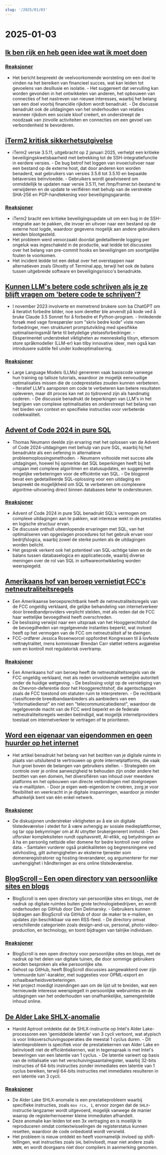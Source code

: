 ```yaml
---
slug: '/2025/01/03'
---
```


# 2025-01-03

## [Ik ben rijk en heb geen idee wat ik moet doen](https://vinay.sh/i-am-rich-and-have-no-idea-what-to-do-with-my-life/)

### [Reaksjoner](https://news.ycombinator.com/item?id=42579873)

- Het bericht bespreekt de veelvoorkomende worsteling om een doel te vinden na het bereiken van financieel succes, wat kan leiden tot gevoelens van desillusie en isolatie. - Het suggereert dat vervulling kan worden gevonden in het ontwikkelen van anderen, het opbouwen van connecties of het nastreven van nieuwe interesses, waarbij het belang van een doel voorbij financiële rijkdom wordt benadrukt. - De discussie benadrukt ook de uitdagingen van het onderhouden van relaties wanneer rijkdom een sociale kloof creëert, en onderstreept de noodzaak van zinvolle activiteiten en connecties om een gevoel van verbondenheid te bevorderen.

## [iTerm2 kritisk sikkerhetsutgivelse](https://iterm2.com/downloads/stable/iTerm2-3_5_11.changelog)

- iTerm2 versie 3.5.11, uitgebracht op 2 januari 2025, verhelpt een kritieke beveiligingskwetsbaarheid met betrekking tot de SSH-integratiefunctie in eerdere versies. - De bug betrof het loggen van invoer/uitvoer naar een bestand op de externe host, dat door anderen kon worden benaderd, wat gebruikers van versies 3.5.6 tot 3.5.10 en bepaalde bètaversies beïnvloedde. - Gebruikers wordt geadviseerd om onmiddellijk te updaten naar versie 3.5.11, het /tmp/framer.txt-bestand te verwijderen en de update te verifiëren met behulp van de verstrekte SHA-256 en PGP-handtekening voor beveiligingsgarantie.

### [Reaksjoner](https://news.ycombinator.com/item?id=42579472)

- iTerm2 bracht een kritieke beveiligingsupdate uit om een bug in de SSH-integratie aan te pakken, die invoer en uitvoer naar een bestand op de externe host logde, waardoor gegevens mogelijk aan andere gebruikers werden blootgesteld.
- Het probleem werd veroorzaakt doordat gedetailleerde logging per ongeluk was ingeschakeld in de productie, wat leidde tot discussies over het belang van pre-commit hooks en beveiligingen om soortgelijke fouten te voorkomen.
- Het incident leidde tot een debat over het overstappen naar alternatieven zoals Ghostty of Terminal.app, terwijl het ook de balans tussen uitgebreide software en beveiligingsrisico's benadrukte.

## [Kunnen LLM's betere code schrijven als je ze blijft vragen om 'betere code te schrijven'?](https://minimaxir.com/2025/01/write-better-code/)

- I november 2023 involverte en memetrend brukere som ba ChatGPT om å iterativt forbedre bilder, noe som deretter ble anvendt på kode ved å bruke Claude 3.5 Sonnet for å forbedre et Python-program. - Innledende forsøk med vage forespørsler som "skriv bedre kode" viste noen forbedringer, men strukturert promptutvikling med spesifikke optimaliseringsmål førte til betydelige ytelsesforbedringer. - Eksperimentet understreket viktigheten av menneskelig tilsyn, ettersom store språkmodeller (LLM-er) kan tilby innovative ideer, men også kan introdusere subtile feil under kodeoptimalisering.

### [Reaksjoner](https://news.ycombinator.com/item?id=42584400)

- Large Language Models (LLMs) genereren vaak basiscode vanwege hun training op talloze tutorials, waardoor ze mogelijk eenvoudige optimalisaties missen die de codeprestaties zouden kunnen verbeteren. - Iteratief LLM's aansporen om code te verbeteren kan betere resultaten opleveren, maar dit proces kan net zo tijdrovend zijn als handmatig coderen. - De discussie benadrukt de beperkingen van LLM's in het begrijpen van complexe optimalisaties en onderstreept het belang van het bieden van context en specifieke instructies voor verbeterde codekwaliteit.

## [Advent of Code 2024 in pure SQL](http://databasearchitects.blogspot.com/2024/12/advent-of-code-2024-in-pure-sql.html)

- Thomas Neumann deelde zijn ervaring met het oplossen van de Advent of Code 2024-uitdagingen met behulp van pure SQL, waarbij hij het benadrukte als een oefening in alternatieve probleemoplossingsmethoden. - Neumann voltooide met succes alle uitdagingen, hoewel hij opmerkte dat SQL beperkingen heeft bij het omgaan met complexe algoritmen en statusupdates, en suggereerde mogelijke verbeteringen voor de efficiëntie van SQL. - De blogpost bevat een gedetailleerde SQL-oplossing voor een uitdaging en bespreekt de mogelijkheid om SQL te verbeteren om complexere algoritme-uitvoering direct binnen databases beter te ondersteunen.

### [Reaksjoner](https://news.ycombinator.com/item?id=42577736)

- Advent of Code 2024 in pure SQL benadrukt SQL's vermogen om complexe uitdagingen aan te pakken, wat interesse wekt in de prestaties en logische structuur ervan.
- De discussie onthult uiteenlopende ervaringen met SQL, van het optimaliseren van opgeslagen procedures tot het gebruik ervan voor bedrijfslogica, waarbij zowel de sterke punten als de uitdagingen worden belicht.
- Het gesprek verkent ook het potentieel van SQL-achtige talen en de balans tussen databaselogica en applicatiecode, waarbij diverse meningen over de rol van SQL in softwareontwikkeling worden weerspiegeld.

## [Amerikaans hof van beroep vernietigt FCC's netneutraliteitsregels](https://www.tvtechnology.com/news/sixth-circuit-of-appeals-strikes-down-fccs-net-neutrality-rules)

- Een Amerikaanse beroepsrechtbank heeft de netneutraliteitsregels van de FCC ongeldig verklaard, die gelijke behandeling van internetverkeer door breedbandproviders verplicht stelden, met als reden dat de FCC haar wettelijke bevoegdheid heeft overschreden.
- De beslissing verwijst naar een uitspraak van het Hooggerechtshof die de bevoegdheden van regelgevende instanties beperkt, wat invloed heeft op het vermogen van de FCC om netneutraliteit af te dwingen.
- FCC-ordfører Jessica Rosenworcel oppfordret Kongressen til å lovfeste nettnøytralitet, mens kommissær Brendan Carr støttet rettens avgjørelse som en kontroll mot regulatorisk overtramp.

### [Reaksjoner](https://news.ycombinator.com/item?id=42578237)

- Een Amerikaans hof van beroep heeft de netneutraliteitsregels van de FCC ongeldig verklaard, met als reden onvoldoende wettelijke autoriteit onder de huidige wetgeving. - De beslissing volgt op de vernietiging van de Chevron-deferentie door het Hooggerechtshof, die agentschappen zoals de FCC toestond om statuten ruim te interpreteren. - De rechtbank classificeerde breedbandaanbieders als aanbieders van een "informatiedienst" en niet een "telecommunicatiedienst", waardoor de regelgevende macht van de FCC werd beperkt en de federale netneutraliteitsregels werden beëindigd, wat mogelijk internetproviders toestaat om internetverkeer te vertragen of te prioriteren.

## [Word een eigenaar van eigendommen en geen huurder op het internet](https://den.dev/blog/be-a-property-owner-not-a-renter-on-the-internet/)

- Het artikel benadrukt het belang van het bezitten van je digitale ruimte in plaats van uitsluitend te vertrouwen op grote internetplatforms, die vaak hun groei boven de belangen van gebruikers stellen. - Strategieën om controle over je online aanwezigheid te behouden zijn onder andere het bezitten van een domein, het diversifiëren van inhoud over meerdere platforms en het opbouwen van directe verbindingen met doelgroepen via e-maillijsten. - Door je eigen web-eigendom te creëren, zorg je voor flexibiliteit en veerkracht in je digitale inspanningen, waardoor je minder afhankelijk bent van één enkel netwerk.

### [Reaksjoner](https://news.ycombinator.com/item?id=42581119)

- De diskusjonen understreker viktigheten av å eie sin digitale tilstedeværelse i stedet for å være avhengig av sosiale medieplattformer, og tar opp bekymringer om at AI utnytter brukergenerert innhold. - Den utforsker kompleksiteten rundt opphavsrett, AI-etikk, og betydningen av å ha en personlig nettside eller domene for bedre kontroll over online data. - Samtalen vurderer også praktikaliteten og begrensningene ved selvhosting, gitt avhengigheten av eksterne tjenester som domeneregistratorer og hosting-leverandører, og argumenterer for mer uavhengighet i håndteringen av ens online tilstedeværelse.

## [BlogScroll – Een open directory van persoonlijke sites en blogs](https://blogscroll.com/)

- BlogScroll is een open directory van persoonlijke sites en blogs, met de nadruk op digitale ruimtes buiten grote technologiebedrijven, en wordt onderhouden op GitHub door Den Delimarsky. - Gebruikers kunnen bijdragen aan BlogScroll via GitHub of door de maker te e-mailen, en updates zijn beschikbaar via een RSS-feed. - De directory omvat verschillende categorieën zoals design-and-ux, personal, photo-video-production, en technology, en toont bijdragen van talrijke individuen.

### [Reaksjoner](https://news.ycombinator.com/item?id=42583086)

- BlogScroll is een open directory voor persoonlijke sites en blogs, met de nadruk op het delen van digitale tuinen, die door sommige gebruikers worden besproken als elke persoonlijke site.
- Gehost op GitHub, heeft BlogScroll discussies aangewakkerd over zijn 'ommuurde tuin'-karakter, met suggesties voor OPML-export en schaalbaarheidsverbeteringen.
- Het project moedigt inzendingen aan om de lijst uit te breiden, wat een hernieuwde interesse weerspiegelt in persoonlijke webruimtes en de uitdagingen van het onderhouden van onafhankelijke, samengestelde inhoud online.

## [De Alder Lake SHLX-anomalie](https://tavianator.com/2025/shlx.html)

- Harold Aptroot ontdekte dat de SHLX-instructie op Intel's Alder Lake-processoren een 'gemiddelde latentie' van 3 cycli vertoont, wat atypisch is voor linksverschuivingsoperaties die meestal 1 cyclus duren. - Dit latentieprobleem is specifiek voor de prestatiekernen van Alder Lake en beïnvloedt niet de efficiëntiekernen, wat in tegenspraak is met Intel's beweringen van een latentie van 1 cyclus. - De latentie varieert op basis van de initialisatie van het verschuivingsaantalregister, waarbij 32-bits instructies of 64-bits instructies zonder immediates een latentie van 1 cyclus bereiken, terwijl 64-bits instructies met immediates resulteren in een latentie van 3 cycli.

### [Reaksjoner](https://news.ycombinator.com/item?id=42579969)

- De Alder Lake SHLX-anomalie is een prestatieprobleem waarbij specifieke instructies, zoals `mov rcx, 1`, ervoor zorgen dat de `SHLX`-instructie langzamer wordt uitgevoerd, mogelijk vanwege de manier waarop de registerhernoemer kleine immediaten afhandelt.
- Deze anomalie kan leiden tot een 3x vertraging en is moeilijk te reproduceren omdat contextwisselingen de registerstatus kunnen resetten, waardoor de code onbedoeld wordt versneld.
- Het probleem is nieuw ontdekt en heeft voornamelijk invloed op shift-tellingen, wat instructies zoals `SHL` beïnvloedt, maar niet andere zoals `ANDN`, en wordt doorgaans niet door compilers in aanmerking genomen.

<head>
  <meta property="og:title" content="Ik ben rijk en heb geen idee wat ik moet doen" />
  <meta property="og:type" content="website" />
  <meta property="og:image" content="https://og.cho.sh/api/og/?title=Ik%20ben%20rijk%20en%20heb%20geen%20idee%20wat%20ik%20moet%20doen&subheading=fredag%203.%20januar%202025%3A%20Sammendrag%20av%20Hacker%20News" />
</head>
